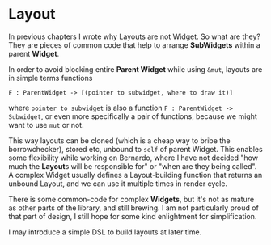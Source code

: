 # Layout

In previous chapters I wrote why Layouts are not Widget. So what are they?
They are pieces of common code that help to arrange **SubWidgets** within a parent **Widget**.

In order to avoid blocking entire **Parent Widget** while using ```&mut```, layouts are in simple terms functions

```
F : ParentWidget -> [(pointer to subwidget, where to draw it)]
```

where ```pointer to subwidget``` is also a function ```F : ParentWidget -> Subwidget```, or even more specifically a
pair of functions, because we might want to use ```mut``` or not.

This way layouts can be cloned (which is a cheap way to bribe the borrowchecker), stored etc, unbound to ```self``` of
parent Widget. This enables some flexibility while working on Bernardo, where I have not decided  "how much the
**Layout**s will be responsible for" or "when are they being called". A complex Widget usually defines a Layout-building
function that returns an unbound Layout, and we can use it multiple times in render cycle.

There is some common-code for complex **Widgets**, but it's not as mature as other parts of the library, and still
brewing. I am not particularly proud of that part of design, I still hope for some kind enlightment for simplification.

I may introduce a simple DSL to build layouts at later time. 